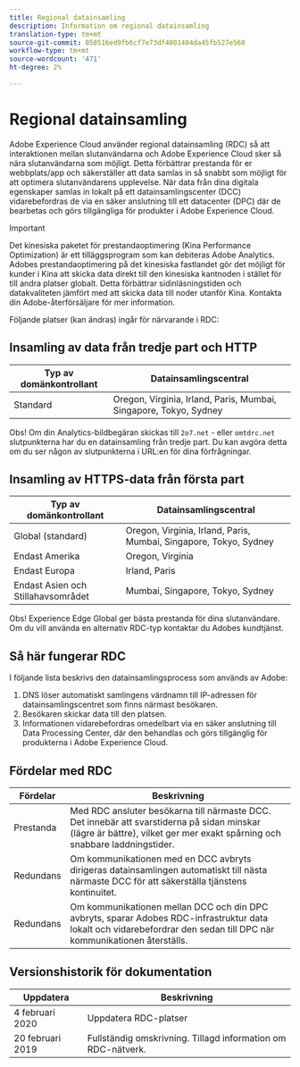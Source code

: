 ```yaml
---
title: Regional datainsamling
description: Information om regional datainsamling
translation-type: tm+mt
source-git-commit: 058516ed9fb6cf7e73df4001404da45fb527e568
workflow-type: tm+mt
source-wordcount: '471'
ht-degree: 2%

---
```



# Regional datainsamling

Adobe Experience Cloud använder regional datainsamling (RDC) så att interaktionen mellan slutanvändarna och Adobe Experience Cloud sker så nära slutanvändarna som möjligt. Detta förbättrar prestanda för er webbplats/app och säkerställer att data samlas in så snabbt som möjligt för att optimera slutanvändarens upplevelse. När data från dina digitala egenskaper samlas in lokalt på ett datainsamlingscenter (DCC) vidarebefordras de via en säker anslutning till ett datacenter (DPC) där de bearbetas och görs tillgängliga för produkter i Adobe Experience Cloud.

>[!IMPORTANT]
>
>Det kinesiska paketet för prestandaoptimering (Kina Performance Optimization) är ett tilläggsprogram som kan debiteras Adobe Analytics. Adobes prestandaoptimering på det kinesiska fastlandet gör det möjligt för kunder i Kina att skicka data direkt till den kinesiska kantnoden i stället för till andra platser globalt. Detta förbättrar sidinläsningstiden och datakvaliteten jämfört med att skicka data till noder utanför Kina. Kontakta din Adobe-återförsäljare för mer information.

Följande platser (kan ändras) ingår för närvarande i RDC:

## Insamling av data från tredje part och HTTP

| Typ av domänkontrollant | Datainsamlingscentral |
|---------------------|-------------------|
| Standard | Oregon, Virginia, Irland, Paris, Mumbai, Singapore, Tokyo, Sydney |

Obs! Om din Analytics-bildbegäran skickas till `2o7.net` - eller `omtdrc.net` slutpunkterna har du en datainsamling från tredje part. Du kan avgöra detta om du ser någon av slutpunkterna i URL:en för dina förfrågningar.

## Insamling av HTTPS-data från första part

| Typ av domänkontrollant | Datainsamlingscentral |
|---------------------|-------------------|
| Global (standard) | Oregon, Virginia, Irland, Paris, Mumbai, Singapore, Tokyo, Sydney |
| Endast Amerika | Oregon, Virginia |
| Endast Europa | Irland, Paris |
| Endast Asien och Stillahavsområdet | Mumbai, Singapore, Tokyo, Sydney |

Obs! Experience Edge Global ger bästa prestanda för dina slutanvändare.  Om du vill använda en alternativ RDC-typ kontaktar du Adobes kundtjänst.

## Så här fungerar RDC

I följande lista beskrivs den datainsamlingsprocess som används av Adobe:

1. DNS löser automatiskt samlingens värdnamn till IP-adressen för datainsamlingscentret som finns närmast besökaren.
1. Besökaren skickar data till den platsen.
1. Informationen vidarebefordras omedelbart via en säker anslutning till Data Processing Center, där den behandlas och görs tillgänglig för produkterna i Adobe Experience Cloud.

## Fördelar med RDC

| Fördelar | Beskrivning |
|---------|-----------|
| Prestanda | Med RDC ansluter besökarna till närmaste DCC. Det innebär att svarstiderna på sidan minskar (lägre är bättre), vilket ger mer exakt spårning och snabbare laddningstider. |
| Redundans | Om kommunikationen med en DCC avbryts dirigeras datainsamlingen automatiskt till nästa närmaste DCC för att säkerställa tjänstens kontinuitet. |
| Redundans | Om kommunikationen mellan DCC och din DPC avbryts, sparar Adobes RDC-infrastruktur data lokalt och vidarebefordrar den sedan till DPC när kommunikationen återställs. |

## Versionshistorik för dokumentation

| Uppdatera | Beskrivning |
|--------|---------|
| 4 februari 2020 | Uppdatera RDC-platser |
| 20 februari 2019 | Fullständig omskrivning. Tillagd information om RDC-nätverk. |
